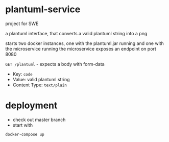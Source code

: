 # plantuml-service
project for SWE

a plantuml interface, that converts a valid plantuml string into a png

starts two docker instances, one with the plantuml.jar running and one with the microservice running
the microservice exposes an endpoint on port 8080

`GET /plantuml` - expects a body with form-data

* Key: `code`
* Value: valid plantuml string
* Content Type: `text/plain`

# deployment
- check out master branch
- start with 
```
docker-compose up
```
